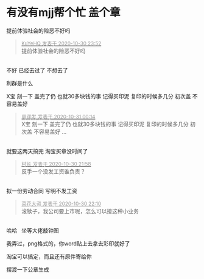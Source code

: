 # 有没有mjj帮个忙 盖个章


提前体验社会的险恶不好吗

<div class="quote"><blockquote><font size="2"><a href="https://www.hostloc.com/forum.php?mod=redirect&amp;goto=findpost&amp;pid=9378898&amp;ptid=760402" target="_blank"><font color="#999999">KuYeHQ 发表于 2020-10-30 23:52</font></a></font><br />
提前体验社会的险恶不好吗</blockquote></div><br />
不好 已经去过了 不想去了

利群是什么<img id="aimg_Selzt" onclick="zoom(this, this.src, 0, 0, 0)" class="zoom" src="https://cdn.jsdelivr.net/gh/hishis/forum-master/public/images/patch.gif" onmouseover="img_onmouseoverfunc(this)" onload="thumbImg(this)" border="0" alt="" />

X宝 刻一下 盖完了仍 也就30多块钱的事 记得买印泥 复印的时候多几分 初次盖 不容易盖好

<div class="quote"><blockquote><font size="2"><a href="https://www.hostloc.com/forum.php?mod=redirect&amp;goto=findpost&amp;pid=9378975&amp;ptid=760402" target="_blank"><font color="#999999">周润发 发表于 2020-10-31 00:14</font></a></font><br />
X宝 刻一下 盖完了仍 也就30多块钱的事 记得买印泥 复印的时候多几分 初次盖 不容易盖好 ...</blockquote></div><br />
就要这两天搞完 淘宝买章没时间了

<div class="quote"><blockquote><font size="2"><a href="https://www.hostloc.com/forum.php?mod=redirect&amp;goto=findpost&amp;pid=9378120&amp;ptid=760402" target="_blank"><font color="#999999">村长 发表于 2020-10-30 21:58</font></a></font><br />
反手一个没发工资谁负责？</blockquote></div><br />
拟一份劳动合同 写明不发工资<img src="static/image/smiley/default/lol.gif" smilieid="12" border="0" alt="" />

<div class="quote"><blockquote><font size="2"><a href="https://www.hostloc.com/forum.php?mod=redirect&amp;goto=findpost&amp;pid=9378290&amp;ptid=760402" target="_blank"><font color="#999999">菜花大盗 发表于 2020-10-30 22:10</font></a></font><br />
滚犊子，我公司要上市呢，怎么可以接这种小业务</blockquote></div><br />
哈哈&nbsp; &nbsp;坐等大佬敲钟图<img id="aimg_gC7Jf" onclick="zoom(this, this.src, 0, 0, 0)" class="zoom" src="https://cdn.jsdelivr.net/gh/hishis/forum-master/public/images/patch.gif" onmouseover="img_onmouseoverfunc(this)" onload="thumbImg(this)" border="0" alt="" />

我弄过，png格式的，你word贴上去拿去彩印就好了

淘宝可以搞定，而且还有原件寄给你

摆渡一下公章生成 
